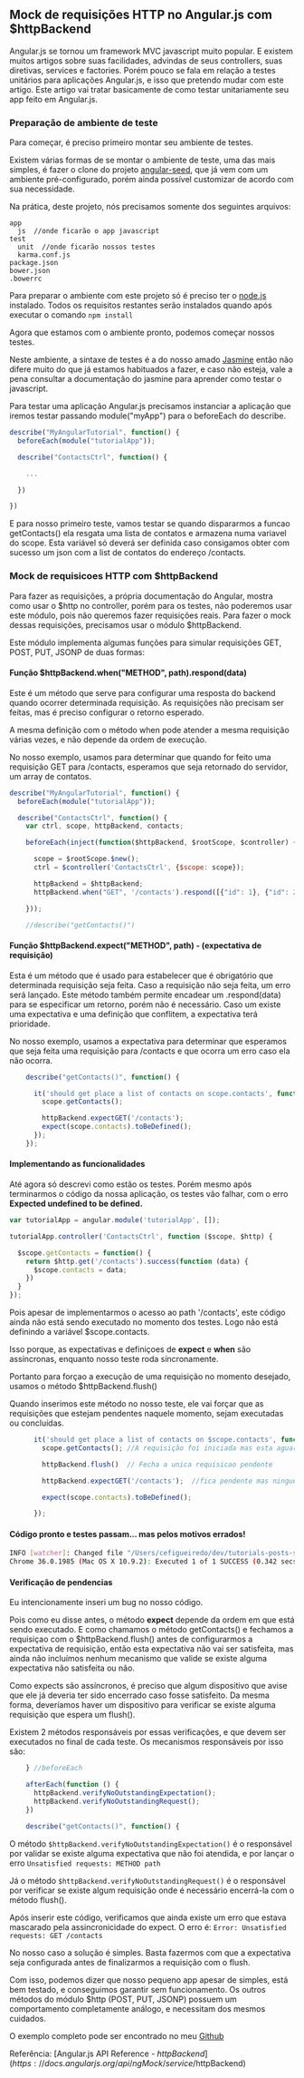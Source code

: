 ## Mock de requisições HTTP no Angular.js com $httpBackend

Angular.js se tornou um framework MVC javascript muito popular. E existem muitos artigos sobre suas facilidades, advindas de seus controllers, suas diretivas, services e factories. Porém pouco se fala em relação a testes unitários para aplicações Angular.js, e isso que pretendo mudar com este artigo. Este artigo vai tratar basicamente de como testar unitariamente seu app feito em Angular.js.


### Preparação de ambiente de teste

Para começar, é preciso primeiro montar seu ambiente de testes.

Existem várias formas de se montar o ambiente de teste, uma das mais simples, é fazer o clone do projeto [angular-seed](https://github.com/angular/angular-seed), que já vem com um ambiente pré-configurado, porém ainda possível customizar de acordo com sua necessidade.


Na prática, deste projeto, nós precisamos somente dos seguintes arquivos:

    app
      js  //onde ficarão o app javascript
    test
      unit  //onde ficarão nossos testes
      karma.conf.js
    package.json
    bower.json
    .bowerrc

Para preparar o ambiente com este projeto só é preciso ter o [node.js](http://nodejs.org) instalado. Todos os requisitos restantes serão instalados quando após executar o comando `npm install`

Agora que estamos com o ambiente pronto, podemos começar nossos testes.

Neste ambiente, a sintaxe de testes é a do nosso amado [Jasmine](http://jasmine.org) então não difere muito do que já estamos habituados a fazer, e caso não esteja, vale a pena consultar a documentação do jasmine para aprender como testar o javascript.

Para testar uma aplicação Angular.js precisamos instanciar a aplicação que iremos testar passando module("myApp") para o beforeEach do describe.


```javascript
describe("MyAngularTutorial", function() {
  beforeEach(module("tutorialApp"));

  describe("ContactsCtrl", function() {

    ...

  })

})
```

E para nosso primeiro teste, vamos testar se quando dispararmos a funcao getContacts() ela resgata uma lista de contatos e armazena numa variavel do scope. Esta variável só deverá ser definida caso consigamos obter com sucesso um json com a list de contatos do endereço /contacts.


### Mock de requisicoes HTTP com $httpBackend

Para fazer as requisições, a própria documentação do Angular, mostra como usar o $http no controller, porém para os testes, não poderemos usar este módulo, pois não queremos fazer requisições reais. Para fazer o mock dessas requisições, precisamos usar o módulo $httpBackend.

Este módulo implementa algumas funções para simular requisições GET, POST, PUT, JSONP de duas formas:

#### Função $httpBackend.when("METHOD", path).respond(data)

Este é um método que serve para configurar uma resposta do backend quando ocorrer determinada requisição. As requisições não precisam ser feitas, mas é preciso configurar o retorno esperado.

A mesma definição com o método when pode atender a mesma requisição várias vezes, e não depende da ordem de execução.


No nosso exemplo, usamos para determinar que quando for feito uma requisição GET para /contacts, esperamos que seja retornado do servidor, um array de contatos.


```javascript
describe("MyAngularTutorial", function() {
  beforeEach(module("tutorialApp"));

  describe("ContactsCtrl", function() {
    var ctrl, scope, httpBackend, contacts;

    beforeEach(inject(function($httpBackend, $rootScope, $controller) {

      scope = $rootScope.$new();
      ctrl = $controller('ContactsCtrl', {$scope: scope});

      httpBackend = $httpBackend;
      httpBackend.when("GET", '/contacts').respond([{"id": 1}, {"id": 2}])  //define behavior

    }));

    //describe("getContacts()")
```


#### Função $httpBackend.expect("METHOD", path) - (expectativa de requisição)

Esta é um método que é usado para estabelecer que é obrigatório que determinada requisição seja feita. Caso a requisição não seja feita, um erro será lançado.
Este método também permite encadear um .respond(data) para se especificar um retorno, porém não é necessário.
Caso um existe uma expectativa e uma definição que conflitem, a expectativa terá prioridade.

No nosso exemplo, usamos a expectativa para determinar que esperamos que seja feita uma requisição para /contacts e que ocorra um erro caso ela não ocorra.

```javascript
    describe("getContacts()", function() {

      it('should get place a list of contacts on scope.contacts', function() {
        scope.getContacts();

        httpBackend.expectGET('/contacts');
        expect(scope.contacts).toBeDefined();
      });
    });
```

#### Implementando as funcionalidades

Até agora só descrevi como estão os testes. Porém mesmo após terminarmos o código da nossa aplicação, os testes vão falhar, com o erro **Expected undefined to be defined.**

```javascript
var tutorialApp = angular.module('tutorialApp', []);

tutorialApp.controller('ContactsCtrl', function ($scope, $http) {

  $scope.getContacts = function() {
    return $http.get('/contacts').success(function (data) {
      $scope.contacts = data;
    })
  }
});
```

Pois apesar de implementarmos o acesso ao path '/contacts', este código ainda não está sendo executado no momento dos testes. Logo não está definindo a variável $scope.contacts.

Isso porque, as expectativas e definiçoes de **expect** e **when** são assíncronas, enquanto nosso teste roda síncronamente.

Portanto para forçao a execução de uma requisição no momento desejado, usamos o método $httpBackend.flush()

Quando inserimos este método no nosso teste, ele vai forçar que as requisições que estejam pendentes naquele momento, sejam executadas ou concluídas.

```javascript
      it('should get place a list of contacts on $scope.contacts', function() {
        scope.getContacts(); //A requisição foi iniciada mas esta aguardando ser fechada

        httpBackend.flush()  // Fecha a unica requisicao pendente

        httpBackend.expectGET('/contacts');  //fica pendente mas ninguem verifica

        expect(scope.contacts).toBeDefined();

      });
```

#### Código pronto e testes passam... mas pelos motivos errados!


```bash
INFO [watcher]: Changed file "/Users/cefigueiredo/dev/tutorials-posts-stuff/testing-angular/app/js/app.js".
Chrome 36.0.1985 (Mac OS X 10.9.2): Executed 1 of 1 SUCCESS (0.342 secs / 0.032 secs)
```

#### Verificação de pendencias

Eu intencionamente inseri um bug no nosso código.

Pois como eu disse antes, o método **expect** depende da ordem em que está sendo executado. E como chamamos o método getContacts() e fechamos a requisiçao com o $httpBackend.flush() antes de configurarmos a expectativa de requisição, então esta expectativa não vai ser satisfeita, mas ainda não incluímos nenhum mecanismo que valide se existe alguma expectativa não satisfeita ou não.

Como expects são assíncronos, é preciso que algum dispositivo que avise que ele já deveria ter sido encerrado caso fosse satisfeito. Da mesma forma, deveríamos haver um dispositivo para verificar se existe alguma requisição que espera um flush().

Existem 2 métodos responsáveis por essas verificações, e que devem ser executados no final de cada teste. Os mecanismos responsáveis por isso são:


```javascript
    } //beforeEach

    afterEach(function () {
      httpBackend.verifyNoOutstandingExpectation();
      httpBackend.verifyNoOutstandingRequest();
    })

    describe("getContacts()", function() {
```

O método `$httpBackend.verifyNoOutstandingExpectation()` é o responsável por validar se existe alguma expectativa que não foi atendida, e por lançar o erro `Unsatisfied requests: METHOD path`

Já o método `$httpBackend.verifyNoOutstandingRequest()` é o responsável por verificar se existe algum requisição onde é necessário encerrá-la com o método flush().

Após inserir este código, verificamos que ainda existe um erro que estava mascarado pela assincronicidade do expect. O erro é: `Error: Unsatisfied requests: GET /contacts`


No nosso caso a solução é simples. Basta fazermos com que a expectativa seja configurada antes de finalizarmos a requisição com o flush.


Com isso, podemos dizer que nosso pequeno app apesar de simples, está bem testado, e conseguimos garantir sem funcionamento.
Os outros métodos do módulo $http (POST, PUT, JSONP) possuem um comportamento completamente análogo, e necessitam dos mesmos cuidados.


O exemplo completo pode ser encontrado no meu [Github](https://github.com/cefigueiredo/tutorials-posts-stuff/tree/master/testing-angular)

Referência: [Angular.js API Reference - $httpBackend](https://docs.angularjs.org/api/ngMock/service/$httpBackend)
